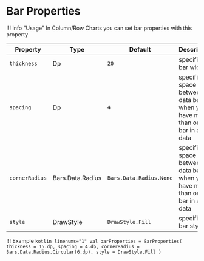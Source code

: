 # Bar Properties

!!! info "Usage"
    In Column/Row Charts you can set bar properties with this property

| Property       | Type             | Default                 | Description                                                                 |
|----------------|------------------|-------------------------|-----------------------------------------------------------------------------|
| `thickness`    | Dp               | `20`                    | specifies bar width                                                         |
| `spacing`      | Dp               | `4`                     | specifies space between data bars when you have more than one bar in a data |
| `cornerRadius` | Bars.Data.Radius | `Bars.Data.Radius.None` | specifies space between data bars when you have more than one bar in a data |
| `style`        | DrawStyle        | `DrawStyle.Fill`        | specifies bar style                                                         |\

!!! Example
    ```kotlin linenums="1"
    val barProperties = BarProperties(
    thickness = 15.dp,
    spacing = 4.dp,
    cornerRadius = Bars.Data.Radius.Circular(6.dp),
    style = DrawStyle.Fill
    )
    ```